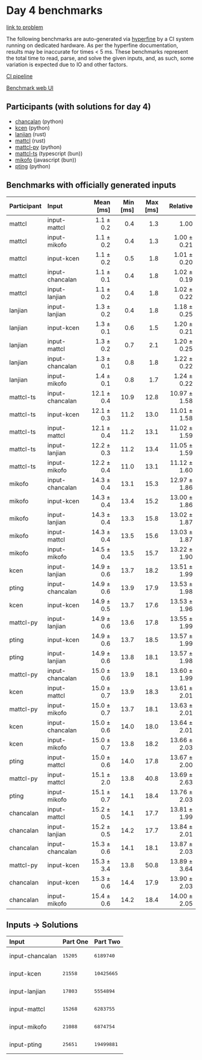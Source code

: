 # Day 4 benchmarks

[link to problem](https://adventofcode.com/2023/day/4)

The following benchmarks are auto-generated via
[hyperfine](https://github.com/sharkdp/hyperfine) by a CI system running on
dedicated hardware. As per the hyperfine documentation, results may be
inaccurate for times < 5 ms. These benchmarks represent the total time to read,
parse, and solve the given inputs, and, as such, some variation is expected due
to IO and other factors.

[CI pipeline](http://ci.papercode.net:8080/teams/main/pipelines/aoc2023)

[Benchmark web UI](https://aoc.ancalagon.black)


## Participants (with solutions for day 4)

- [chancalan](https://github.com/chancalan/aoc2023) (python)
- [kcen](https://github.com/kcen/aoc2023) (python)
- [lanjian](https://github.com/lanjian/aoc-2023) (rust)
- [mattcl](https://github.com/mattcl/aoc2023) (rust)
- [mattcl-py](https://github.com/mattcl/aoc2023-py) (python)
- [mattcl-ts](https://github.com/mattcl/aoc2023-js) (typescript (bun))
- [mikofo](https://github.com/mikofo/advent-of-code-2023) (javascript (bun))
- [pting](https://github.com/pting/aoc2023) (python)


## Benchmarks with officially generated inputs

| Participant | Input | Mean [ms] | Min [ms] | Max [ms] | Relative |
|:---|:---|---:|---:|---:|---:|
| mattcl | input-mattcl | 1.1 ± 0.2 | 0.4 | 1.3 | 1.00 |
| mattcl | input-mikofo | 1.1 ± 0.2 | 0.4 | 1.3 | 1.00 ± 0.21 |
| mattcl | input-kcen | 1.1 ± 0.2 | 0.5 | 1.8 | 1.01 ± 0.20 |
| mattcl | input-chancalan | 1.1 ± 0.1 | 0.4 | 1.8 | 1.02 ± 0.19 |
| mattcl | input-lanjian | 1.1 ± 0.2 | 0.4 | 1.8 | 1.02 ± 0.22 |
| lanjian | input-lanjian | 1.3 ± 0.2 | 0.4 | 1.8 | 1.18 ± 0.25 |
| lanjian | input-kcen | 1.3 ± 0.1 | 0.6 | 1.5 | 1.20 ± 0.21 |
| lanjian | input-mattcl | 1.3 ± 0.2 | 0.7 | 2.1 | 1.20 ± 0.25 |
| lanjian | input-chancalan | 1.3 ± 0.1 | 0.8 | 1.8 | 1.22 ± 0.22 |
| lanjian | input-mikofo | 1.4 ± 0.1 | 0.8 | 1.7 | 1.24 ± 0.22 |
| mattcl-ts | input-chancalan | 12.1 ± 0.4 | 10.9 | 12.8 | 10.97 ± 1.58 |
| mattcl-ts | input-kcen | 12.1 ± 0.3 | 11.2 | 13.0 | 11.01 ± 1.58 |
| mattcl-ts | input-mattcl | 12.1 ± 0.4 | 11.2 | 13.1 | 11.02 ± 1.59 |
| mattcl-ts | input-lanjian | 12.2 ± 0.3 | 11.2 | 13.4 | 11.05 ± 1.59 |
| mattcl-ts | input-mikofo | 12.2 ± 0.4 | 11.0 | 13.1 | 11.12 ± 1.60 |
| mikofo | input-chancalan | 14.3 ± 0.4 | 13.1 | 15.3 | 12.97 ± 1.86 |
| mikofo | input-kcen | 14.3 ± 0.4 | 13.4 | 15.2 | 13.00 ± 1.86 |
| mikofo | input-lanjian | 14.3 ± 0.4 | 13.3 | 15.8 | 13.02 ± 1.87 |
| mikofo | input-mattcl | 14.3 ± 0.4 | 13.5 | 15.6 | 13.03 ± 1.87 |
| mikofo | input-mikofo | 14.5 ± 0.4 | 13.5 | 15.7 | 13.22 ± 1.90 |
| kcen | input-lanjian | 14.9 ± 0.6 | 13.7 | 18.2 | 13.51 ± 1.99 |
| pting | input-chancalan | 14.9 ± 0.6 | 13.9 | 17.9 | 13.53 ± 1.98 |
| kcen | input-kcen | 14.9 ± 0.5 | 13.7 | 17.6 | 13.53 ± 1.96 |
| mattcl-py | input-lanjian | 14.9 ± 0.6 | 13.6 | 17.8 | 13.55 ± 1.99 |
| pting | input-kcen | 14.9 ± 0.6 | 13.7 | 18.5 | 13.57 ± 1.99 |
| pting | input-lanjian | 14.9 ± 0.6 | 13.8 | 18.1 | 13.57 ± 1.98 |
| mattcl-py | input-chancalan | 15.0 ± 0.6 | 13.9 | 18.1 | 13.60 ± 1.99 |
| kcen | input-mattcl | 15.0 ± 0.7 | 13.9 | 18.3 | 13.61 ± 2.01 |
| mattcl-py | input-mikofo | 15.0 ± 0.7 | 13.7 | 18.1 | 13.63 ± 2.01 |
| kcen | input-chancalan | 15.0 ± 0.6 | 14.0 | 18.0 | 13.64 ± 2.01 |
| kcen | input-mikofo | 15.0 ± 0.7 | 13.8 | 18.2 | 13.66 ± 2.03 |
| pting | input-mattcl | 15.0 ± 0.6 | 14.0 | 17.8 | 13.67 ± 2.00 |
| mattcl-py | input-mattcl | 15.1 ± 2.0 | 13.8 | 40.8 | 13.69 ± 2.63 |
| pting | input-mikofo | 15.1 ± 0.7 | 14.1 | 18.4 | 13.76 ± 2.03 |
| chancalan | input-mattcl | 15.2 ± 0.5 | 14.1 | 17.7 | 13.81 ± 1.99 |
| chancalan | input-lanjian | 15.2 ± 0.5 | 14.2 | 17.7 | 13.84 ± 2.01 |
| chancalan | input-chancalan | 15.3 ± 0.6 | 14.1 | 18.1 | 13.87 ± 2.03 |
| mattcl-py | input-kcen | 15.3 ± 3.4 | 13.8 | 50.8 | 13.89 ± 3.64 |
| chancalan | input-kcen | 15.3 ± 0.6 | 14.4 | 17.9 | 13.90 ± 2.03 |
| chancalan | input-mikofo | 15.4 ± 0.6 | 14.2 | 18.4 | 14.00 ± 2.05 |


## Inputs -> Solutions

| Input | Part One | Part Two |
|:---|:---|:---|
|input-chancalan|<pre>15205</pre>|<pre>6189740</pre>|
|input-kcen|<pre>21558</pre>|<pre>10425665</pre>|
|input-lanjian|<pre>17803</pre>|<pre>5554894</pre>|
|input-mattcl|<pre>15268</pre>|<pre>6283755</pre>|
|input-mikofo|<pre>21088</pre>|<pre>6874754</pre>|
|input-pting|<pre>25651</pre>|<pre>19499881</pre>|